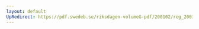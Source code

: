 ```yaml
---
layout: default
UpRedirect: https://pdf.swedeb.se/riksdagen-volumeG-pdf/200102/reg_200102/reg_200102_0216.pdf
---
```


